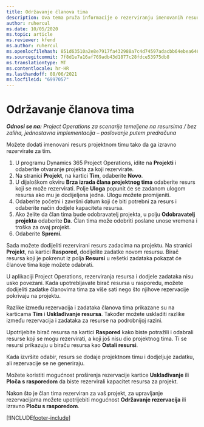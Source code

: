 ```yaml
---
title: Održavanje članova tima
description: Ova tema pruža informacije o rezerviranju imenovanih resursa za projektne timove i o dodjeli istih zadacima.
author: ruhercul
ms.date: 10/05/2020
ms.topic: article
ms.reviewer: kfend
ms.author: ruhercul
ms.openlocfilehash: 851d63510a2e8e7917fa432988a7c4d74597adacbb64ebea646f23f958e3e131
ms.sourcegitcommit: 7f8d1e7a16af769adb43d1877c28fdce53975db8
ms.translationtype: MT
ms.contentlocale: hr-HR
ms.lasthandoff: 08/06/2021
ms.locfileid: "6997057"
---
```

# <a name="maintain-team-members"></a>Održavanje članova tima

_**Odnosi se na:** Project Operations za scenarije temeljene na resursima / bez zaliha, jednostavna implementacija – poslovanje putem predračuna_

Možete dodati imenovani resurs projektnom timu tako da ga izravno rezervirate za tim.

1. U programu Dynamics 365 Project Operations, idite na **Projekti** i odaberite otvaranje projekta za koji rezervirate.
2. Na stranici **Projekt**, na kartici **Tim**, odaberite **Novo**. 
3. U dijaloškom okviru **Brza izrada člana projektnog tima** odaberite resurs koji se može rezervirati. Polje **Uloga** popunit će se zadanom ulogom resursa ako mu je dodijeljena jedna. Ulogu možete promijeniti. 
4. Odaberite početni i završni datum koji će biti potrebni za resurs i odaberite način dodjele kapaciteta resursa. 
5. Ako želite da član tima bude odobravatelj projekta, u polju **Odobravatelj projekta** odaberite **Da**. Član tima može odobriti poslane unose vremena i troška za ovaj projekt. 
6. Odaberite **Spremi**.

Sada možete dodijeliti rezervirani resurs zadacima na projektu. Na stranici **Projekt**, na kartici **Raspored**, dodijelite zadatke novom resursu. Birač resursa koji je pokrenut iz polja **Resursi** u rešetki zadataka pokazat će članove tima koje možete odabrati.


U aplikaciji Project Operations, rezerviranja resursa i dodjele zadataka nisu usko povezani. Kada upotrebljavate birač resursa u rasporedu, možete dodijeliti zadatke članovima tima za više sati nego što njihove rezervacije pokrivaju na projektu.

Razlike između rezervacija i zadataka članova tima prikazane su na karticama **Tim** i **Usklađivanje resursa**. Također možete uskladiti razlike između rezervacija i zadataka za resurse na podrobnijoj razini.

Upotrijebite birač resursa na kartici **Raspored** kako biste potražili i odabrali resurse koji se mogu rezervirati, a koji još nisu dio projektnog tima. Ti se resursi prikazuju u biraču resursa kao **Ostali resursi**.

Kada izvršite odabir, resurs se dodaje projektnom timu i dodjeljuje zadatku, ali rezervacije se ne generiraju.

Možete koristiti mogućnost proširenja rezervacije kartice **Usklađivanje** ili **Ploča s rasporedom** da biste rezervirali kapacitet resursa za projekt.

Nakon što je član tima rezerviran za vaš projekt, za upravljanje rezervacijama možete upotrijebiti mogućnost **Održavanje rezervacija** ili izravno **Ploču s rasporedom**.


[!INCLUDE[footer-include](../includes/footer-banner.md)]